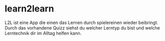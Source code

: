 # learn2learn

L2L ist eine App die einen das Lernen durch spielereinen wieder beibringt.
Durch das vorhandene Quizz siehst du welcher Lerntyp du bist und welche Lerntechnik dir im Alltag helfen kann.
